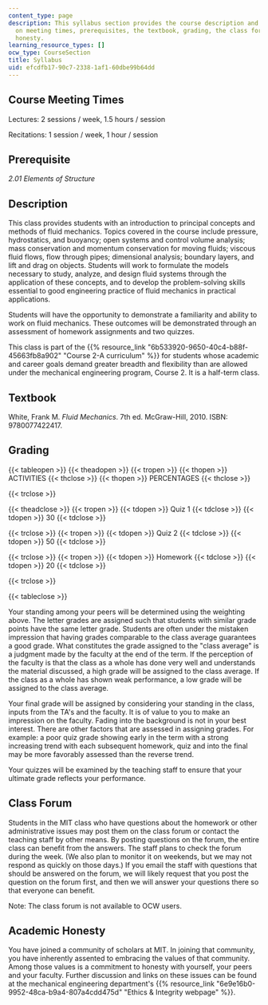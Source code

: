 ```yaml
---
content_type: page
description: This syllabus section provides the course description and information
  on meeting times, prerequisites, the textbook, grading, the class forum, and academic
  honesty.
learning_resource_types: []
ocw_type: CourseSection
title: Syllabus
uid: efcdfb17-90c7-2338-1af1-60dbe99b64dd
---
```


Course Meeting Times
--------------------

Lectures: 2 sessions / week, 1.5 hours / session

Recitations: 1 session / week, 1 hour / session

Prerequisite
------------

_2.01_ _Elements of Structure_

Description
-----------

This class provides students with an introduction to principal concepts and methods of fluid mechanics. Topics covered in the course include pressure, hydrostatics, and buoyancy; open systems and control volume analysis; mass conservation and momentum conservation for moving fluids; viscous fluid flows, flow through pipes; dimensional analysis; boundary layers, and lift and drag on objects. Students will work to formulate the models necessary to study, analyze, and design fluid systems through the application of these concepts, and to develop the problem-solving skills essential to good engineering practice of fluid mechanics in practical applications.

Students will have the opportunity to demonstrate a familiarity and ability to work on fluid mechanics. These outcomes will be demonstrated through an assessment of homework assignments and two quizzes.

This class is part of the {{% resource_link "6b533920-9650-40c4-b88f-45663fb8a902" "Course 2-A curriculum" %}} for students whose academic and career goals demand greater breadth and flexibility than are allowed under the mechanical engineering program, Course 2. It is a half-term class.

Textbook
--------

White, Frank M. _Fluid Mechanics_. 7th ed. McGraw-Hill, 2010. ISBN: 9780077422417.

Grading
-------

{{< tableopen >}}
{{< theadopen >}}
{{< tropen >}}
{{< thopen >}}
ACTIVITIES
{{< thclose >}}
{{< thopen >}}
PERCENTAGES
{{< thclose >}}

{{< trclose >}}

{{< theadclose >}}
{{< tropen >}}
{{< tdopen >}}
Quiz 1
{{< tdclose >}}
{{< tdopen >}}
30
{{< tdclose >}}

{{< trclose >}}
{{< tropen >}}
{{< tdopen >}}
Quiz 2
{{< tdclose >}}
{{< tdopen >}}
50
{{< tdclose >}}

{{< trclose >}}
{{< tropen >}}
{{< tdopen >}}
Homework
{{< tdclose >}}
{{< tdopen >}}
20
{{< tdclose >}}

{{< trclose >}}

{{< tableclose >}}

Your standing among your peers will be determined using the weighting above. The letter grades are assigned such that students with similar grade points have the same letter grade. Students are often under the mistaken impression that having grades comparable to the class average guarantees a good grade. What constitutes the grade assigned to the "class average" is a judgment made by the faculty at the end of the term. If the perception of the faculty is that the class as a whole has done very well and understands the material discussed, a high grade will be assigned to the class average. If the class as a whole has shown weak performance, a low grade will be assigned to the class average.

Your final grade will be assigned by considering your standing in the class, inputs from the TA's and the faculty. It is of value to you to make an impression on the faculty. Fading into the background is not in your best interest. There are other factors that are assessed in assigning grades. For example: a poor quiz grade showing early in the term with a strong increasing trend with each subsequent homework, quiz and into the final may be more favorably assessed than the reverse trend.

Your quizzes will be examined by the teaching staff to ensure that your ultimate grade reflects your performance.

Class Forum
-----------

Students in the MIT class who have questions about the homework or other administrative issues may post them on the class forum or contact the teaching staff by other means. By posting questions on the forum, the entire class can benefit from the answers. The staff plans to check the forum during the week. (We also plan to monitor it on weekends, but we may not respond as quickly on those days.) If you email the staff with questions that should be answered on the forum, we will likely request that you post the question on the forum first, and then we will answer your questions there so that everyone can benefit.

Note: The class forum is not available to OCW users.

Academic Honesty
----------------

You have joined a community of scholars at MIT. In joining that community, you have inherently assented to embracing the values of that community. Among those values is a commitment to honesty with yourself, your peers and your faculty. Further discussion and links on these issues can be found at the mechanical engineering department's {{% resource_link "6e9e16b0-9952-48ca-b9a4-807a4cdd475d" "Ethics & Integrity webpage" %}}.